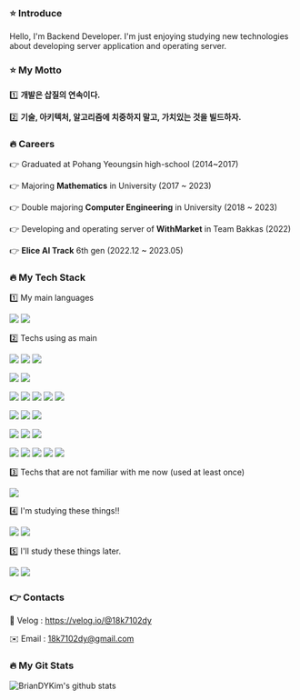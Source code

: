 ### ⭐️ Introduce

Hello, I'm Backend Developer. I'm just enjoying studying new technologies about developing server application and operating server.

### ⭐️ My Motto

1️⃣ **개발은 삽질의 연속이다.**

2️⃣ **기술, 아키텍처, 알고리즘에 치중하지 말고, 가치있는 것을 빌드하자.**

### 🔥 Careers

👉 Graduated at Pohang Yeoungsin high-school (2014~2017)

👉 Majoring **Mathematics** in University (2017 ~ 2023)

👉 Double majoring **Computer Engineering** in University (2018 ~ 2023)

👉 Developing and operating server of **WithMarket** in Team Bakkas (2022)

👉 **Elice AI Track** 6th gen (2022.12 ~ 2023.05)

### 🔥 My Tech Stack

1️⃣ My main languages

<img src="https://img.shields.io/badge/java-007396?style=for-the-badge&logo=Java&logoColor=white"> <img src="https://img.shields.io/badge/Kotlin-7F52FF?style=for-the-badge&logo=Kotlin&logoColor=black">

2️⃣ Techs using as main

<img src="https://img.shields.io/badge/Spring Boot-6DB33F?style=for-the-badge&logo=Spring Boot&logoColor=black"> <img src="https://img.shields.io/badge/Spring Data JPA-6DB33F?style=for-the-badge&logo=Spring&logoColor=black"> <img src="https://img.shields.io/badge/Spring Cloud-6DB33F?style=for-the-badge&logo=Spring&logoColor=black"> 

<img src="https://img.shields.io/badge/Spring MVC-6DB33F?style=for-the-badge&logo=Spring&logoColor=black"> <img src="https://img.shields.io/badge/Spring Webflux-6DB33F?style=for-the-badge&logo=React&logoColor=black">

<img src="https://img.shields.io/badge/DynamoDB-4053D6?style=for-the-badge&logo=Amazon DynamoDB&logoColor=white"> <img src="https://img.shields.io/badge/S3-569A31?style=for-the-badge&logo=Amazon S3&logoColor=white"> <img src="https://img.shields.io/badge/MySQL-4479A1?style=for-the-badge&logo=MySQL&logoColor=white"> <img src="https://img.shields.io/badge/Redis-DC382D?style=for-the-badge&logo=Redis&logoColor=white"> <img src="https://img.shields.io/badge/Elasticsearch-00ADD8?style=for-the-badge&logo=Elasticsearch&logoColor=black">

<img src="https://img.shields.io/badge/AWS-FFB71B?style=for-the-badge&logo=Amazon AWS&logoColor=black"> <img src="https://img.shields.io/badge/Docker-2496ED?style=for-the-badge&logo=Docker&logoColor=white"> <img src="https://img.shields.io/badge/Apache Kafka-231F20?style=for-the-badge&logo=Apache Kafka&logoColor=white">

<img src="https://img.shields.io/badge/GRPC-00ADD8?style=for-the-badge&logo=&logoColor=black"> <img src="https://img.shields.io/badge/Armeria-F75690?style=for-the-badge&logo=armeria&logoColor=black"> <img src="https://img.shields.io/badge/Jenkins-D24939?style=for-the-badge&logo=Jenkins&logoColor=black"> 

<img src="https://img.shields.io/badge/AWS EC2-FFB71B?style=for-the-badge&logo=Amazon AWS&logoColor=black"> <img src="https://img.shields.io/badge/AWS ROUTE53-FFB71B?style=for-the-badge&logo=Amazon AWS&logoColor=black"> <img src="https://img.shields.io/badge/AWS RDS-FFB71B?style=for-the-badge&logo=Amazon AWS&logoColor=black"> <img src="https://img.shields.io/badge/AWS BEANSTALK-FFB71B?style=for-the-badge&logo=Amazon AWS&logoColor=black"> <img src="https://img.shields.io/badge/AWS ECR-FFB71B?style=for-the-badge&logo=Amazon AWS&logoColor=black">

3️⃣ Techs that are not familiar with me now (used at least once)

<img src="https://img.shields.io/badge/Android-3DDC84?style=for-the-badge&logo=Android&logoColor=black">

4️⃣ I'm studying these things!!

<img src="https://img.shields.io/badge/MongoDB-6DB33F?style=for-the-badge&logo=mongodb&logoColor=black"> <img src="https://img.shields.io/badge/Kubernetes-326CE5?style=for-the-badge&logo=Kubernetes&logoColor=white">

5️⃣ I'll study these things later.

<img src="https://img.shields.io/badge/Spring Batch-6DB33F?style=for-the-badge&logo=Spring&logoColor=black"> <img src="https://img.shields.io/badge/Spring Security-6DB33F?style=for-the-badge&logo=Spring Security&logoColor=black"> 

### 👉 Contacts

🌲 Velog : <https://velog.io/@18k7102dy>

✉️ Email : 18k7102dy@gmail.com

### 🔥 My Git Stats

![BrianDYKim's github stats](https://github-readme-stats.vercel.app/api?username=BrianDYKim&show_icons=true)
